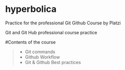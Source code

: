 # hyperbolica
Practice for the professional Git Github Course by Platzi

Git and Git Hub professional course practice

#Contents of the course
> - Git commands
> - Github Workflow
> - Git & Github Best practices